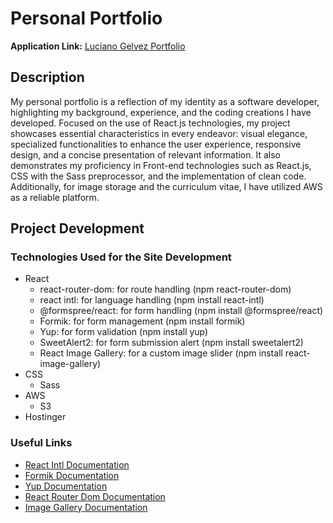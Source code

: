 # Personal Portfolio

**Application Link:** [Luciano Gelvez Portfolio](https://lucianogelvez.com)

## Description
My personal portfolio is a reflection of my identity as a software developer, highlighting my background, experience, and the coding creations I have developed. Focused on the use of React.js technologies, my project showcases essential characteristics in every endeavor: visual elegance, specialized functionalities to enhance the user experience, responsive design, and a concise presentation of relevant information. It also demonstrates my proficiency in Front-end technologies such as React.js, CSS with the Sass preprocessor, and the implementation of clean code. Additionally, for image storage and the curriculum vitae, I have utilized AWS as a reliable platform.

## Project Development
### Technologies Used for the Site Development

- React
  - react-router-dom: for route handling (npm react-router-dom)
  - react intl: for language handling (npm install react-intl)
  - @formspree/react: for form handling (npm install @formspree/react)
  - Formik: for form management (npm install formik)
  - Yup: for form validation (npm install yup)
  - SweetAlert2: for form submission alert (npm install sweetalert2)
  - React Image Gallery: for a custom image slider (npm install react-image-gallery)
- CSS
  - Sass
- AWS
  - S3
- Hostinger

### Useful Links
- [React Intl Documentation](https://formatjs.io/docs/getting-started/installation/)
- [Formik Documentation](https://formik.org/)
- [Yup Documentation](https://github.com/jquense/yup)
- [React Router Dom Documentation](https://reactrouter.com/)
- [Image Gallery Documentation](https://www.npmjs.com/package/react-image-gallery)
